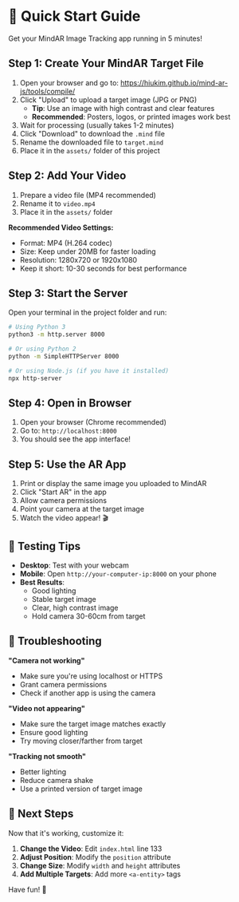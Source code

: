 # 🚀 Quick Start Guide

Get your MindAR Image Tracking app running in 5 minutes!

## Step 1: Create Your MindAR Target File

1. Open your browser and go to: https://hiukim.github.io/mind-ar-js/tools/compile/
2. Click "Upload" to upload a target image (JPG or PNG)
   - **Tip**: Use an image with high contrast and clear features
   - **Recommended**: Posters, logos, or printed images work best
3. Wait for processing (usually takes 1-2 minutes)
4. Click "Download" to download the `.mind` file
5. Rename the downloaded file to `target.mind`
6. Place it in the `assets/` folder of this project

## Step 2: Add Your Video

1. Prepare a video file (MP4 recommended)
2. Rename it to `video.mp4` 
3. Place it in the `assets/` folder

**Recommended Video Settings:**
- Format: MP4 (H.264 codec)
- Size: Keep under 20MB for faster loading
- Resolution: 1280x720 or 1920x1080
- Keep it short: 10-30 seconds for best performance

## Step 3: Start the Server

Open your terminal in the project folder and run:

```bash
# Using Python 3
python3 -m http.server 8000

# Or using Python 2
python -m SimpleHTTPServer 8000

# Or using Node.js (if you have it installed)
npx http-server
```

## Step 4: Open in Browser

1. Open your browser (Chrome recommended)
2. Go to: `http://localhost:8000`
3. You should see the app interface!

## Step 5: Use the AR App

1. Print or display the same image you uploaded to MindAR
2. Click "Start AR" in the app
3. Allow camera permissions
4. Point your camera at the target image
5. Watch the video appear! 🎬

## 📱 Testing Tips

- **Desktop**: Test with your webcam
- **Mobile**: Open `http://your-computer-ip:8000` on your phone
- **Best Results**: 
  - Good lighting
  - Stable target image
  - Clear, high contrast image
  - Hold camera 30-60cm from target

## 🎯 Troubleshooting

**"Camera not working"**
- Make sure you're using localhost or HTTPS
- Grant camera permissions
- Check if another app is using the camera

**"Video not appearing"**
- Make sure the target image matches exactly
- Ensure good lighting
- Try moving closer/farther from target

**"Tracking not smooth"**
- Better lighting
- Reduce camera shake
- Use a printed version of target image

## 🎨 Next Steps

Now that it's working, customize it:

1. **Change the Video**: Edit `index.html` line 133
2. **Adjust Position**: Modify the `position` attribute
3. **Change Size**: Modify `width` and `height` attributes
4. **Add Multiple Targets**: Add more `<a-entity>` tags

Have fun! 🚀


